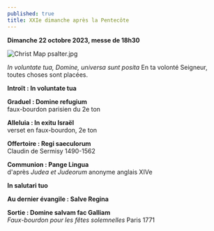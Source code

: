 ```yaml
---
published: true
title: XXIe dimanche après la Pentecôte
---
```

**Dimanche 22 octobre 2023, messe de 18h30**

![Christ Map psalter.jpg]({{site.baseurl}}/images/Christ%20Map%20psalter.jpg)

*In voluntate tua, Domine, universa sunt posita*
En ta volonté Seigneur, toutes choses sont placées.

**Introït : In voluntate tua**

**Graduel : Domine refugium**  
faux-bourdon parisien du 2e ton

**Alleluia : In exitu Israël**  
verset en faux-bourdon, 2e ton

**Offertoire : Regi saeculorum**  
Claudin de Sermisy 1490-1562

**Communion : Pange Lingua**  
d'après *Judea et Judeorum* anonyme anglais XIVe

**In salutari tuo**

**Au dernier évangile : Salve Regina**

**Sortie : Domine salvam fac Galliam**  
*Faux-bourdon pour les fêtes solemnelles* Paris 1771

